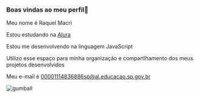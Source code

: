 ### Boas vindas ao meu perfil💙
Meu nome é Raquel Macri

Estou estudando na [Alura](https://cursos.alura.com.br/course/repositorio-digital-compartilhar-seus-projetos/task/145200)

Estou me desenvolvendo na linguagem JavaScript

Utilizo esse espaço para minha organização e compartlhamento dos meus projetos desenvolvidos 

Meu e-mail é 00001114836886sp@al.educacao.sp.gov.br

![gumball](https://media.tenor.com/xDKIjjwP-gEAAAAi/malvado-gumball-watterson.gif)
